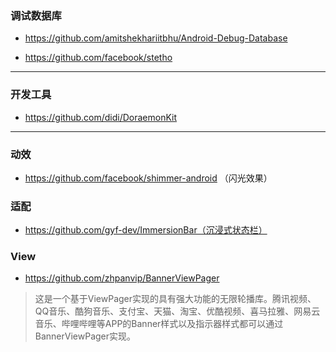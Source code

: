 ### 调试数据库

* https://github.com/amitshekhariitbhu/Android-Debug-Database

* https://github.com/facebook/stetho 

***

### 开发工具

* https://github.com/didi/DoraemonKit

***

### 动效

* https://github.com/facebook/shimmer-android （闪光效果）

### 适配

* https://github.com/gyf-dev/ImmersionBar（沉浸式状态栏）

### View

* https://github.com/zhpanvip/BannerViewPager

> 这是一个基于ViewPager实现的具有强大功能的无限轮播库。腾讯视频、QQ音乐、酷狗音乐、支付宝、天猫、淘宝、优酷视频、喜马拉雅、网易云音乐、哔哩哔哩等APP的Banner样式以及指示器样式都可以通过BannerViewPager实现。